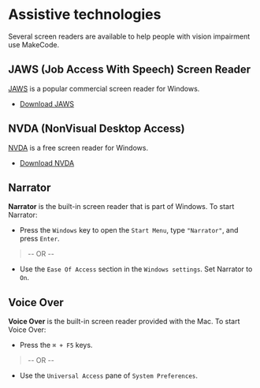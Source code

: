 # Assistive technologies

Several screen readers are available to help people with vision impairment use MakeCode.

## JAWS (Job Access With Speech) Screen Reader

[JAWS](http://www.freedomscientific.com/Products/Blindness/JAWS) is a popular commercial screen reader for Windows.

* [Download JAWS](http://www.freedomscientific.com/Downloads/JAWS)

## NVDA (NonVisual Desktop Access)

[NVDA](https://www.nvaccess.org/) is a free screen reader for Windows.

* [Download NVDA](https://www.nvaccess.org/download/)

## Narrator

**Narrator** is the built-in screen reader that is part of Windows. To start Narrator:

* Press the ``Windows`` key to open the ``Start Menu``, type ``"Narrator"``, and press ``Enter``.
>-- OR --
* Use the ``Ease Of Access`` section in the ``Windows settings``. Set Narrator to ``On``.

## Voice Over

**Voice Over** is the built-in screen reader provided with the Mac. To start Voice Over:

* Press the ``⌘ + F5`` keys.
>-- OR --
* Use the ``Universal Access`` pane of ``System Preferences``.